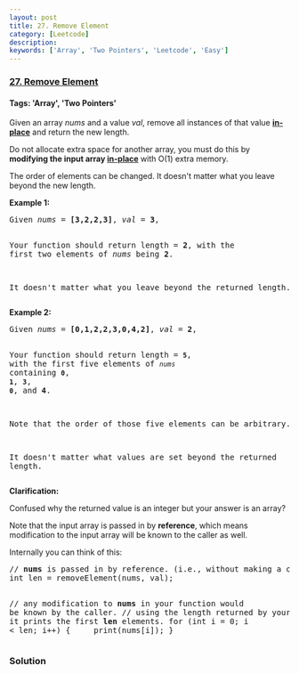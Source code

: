 ```yaml
---
layout: post
title: 27. Remove Element
category: [Leetcode]
description: 
keywords: ['Array', 'Two Pointers', 'Leetcode', 'Easy']
---
```

### [27. Remove Element](https://leetcode.com/problems/remove-element)

#### Tags: 'Array', 'Two Pointers'

<div class="content__u3I1 question-content__JfgR"><div><p>Given an array <em>nums</em> and a value <em>val</em>, remove all instances of that value <a href="https://en.wikipedia.org/wiki/In-place_algorithm" target="_blank"><strong>in-place</strong></a> and return the new length.</p>
<p>Do not allocate extra space for another array, you must do this by <strong>modifying the input array <a href="https://en.wikipedia.org/wiki/In-place_algorithm" target="_blank">in-place</a></strong> with O(1) extra memory.</p>
<p>The order of elements can be changed. It doesn't matter what you leave beyond the new length.</p>
<p><strong>Example 1:</strong></p>
<pre>Given <em>nums</em> = <strong>[3,2,2,3]</strong>, <em>val</em> = <strong>3</strong>,

Your function should return length = <strong>2</strong>, with the first two elements of <em>nums</em> being <strong>2</strong>.

It doesn't matter what you leave beyond the returned length.
</pre>
<p><strong>Example 2:</strong></p>
<pre>Given <em>nums</em> = <strong>[0,1,2,2,3,0,4,2]</strong>, <em>val</em> = <strong>2</strong>,

Your function should return length = <strong><code>5</code></strong>, with the first five elements of <em><code>nums</code></em> containing <strong><code>0</code></strong>, <strong><code>1</code></strong>, <strong><code>3</code></strong>, <strong><code>0</code></strong>, and <strong>4</strong>.

Note that the order of those five elements can be arbitrary.

It doesn't matter what values are set beyond the returned length.</pre>
<p><strong>Clarification:</strong></p>
<p>Confused why the returned value is an integer but your answer is an array?</p>
<p>Note that the input array is passed in by <strong>reference</strong>, which means modification to the input array will be known to the caller as well.</p>
<p>Internally you can think of this:</p>
<pre>// <strong>nums</strong> is passed in by reference. (i.e., without making a copy)
int len = removeElement(nums, val);

// any modification to <strong>nums</strong> in your function would be known by the caller.
// using the length returned by your function, it prints the first <strong>len</strong> elements.
for (int i = 0; i &lt; len; i++) {
    print(nums[i]);
}</pre>
</div></div>

### Solution
